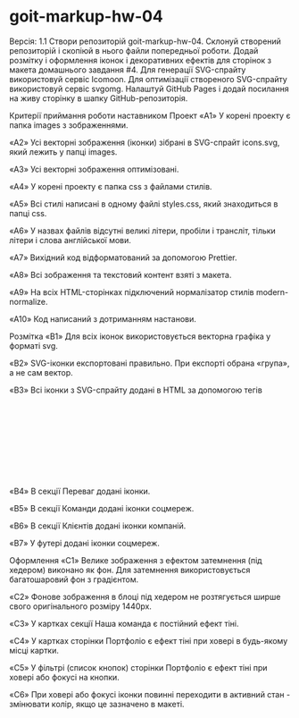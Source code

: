 # goit-markup-hw-04
Версія: 1.1
Створи репозиторій goit-markup-hw-04.
Склонуй створений репозиторій і скопіюй в нього файли попередньої роботи.
Додай розмітку і оформлення іконок і декоративних ефектів для сторінок з макета домашнього завдання #4.
Для генерації SVG-спрайту використовуй сервіс Icomoon.
Для оптимізації створеного SVG-спрайту використовуй сервіс svgomg.
Налаштуй GitHub Pages і додай посилання на живу сторінку в шапку GitHub-репозиторія.

Критерії приймання роботи наставником
Проект
«A1» У корені проекту є папка images з зображеннями.

«A2» Усі векторні зображення (іконки) зібрані в SVG-спрайт icons.svg, який лежить у папці images.

«A3» Усі векторні зображення оптимізовані.

«A4» У корені проекту є папка css з файлами стилів.

«A5» Всі стилі написані в одному файлі styles.css, який знаходиться в папці css.

«A6» У назвах файлів відсутні великі літери, пробіли і трансліт, тільки літери і слова англійської мови.

«A7» Вихідний код відформатований за допомогою Prettier.

«A8» Всі зображення та текстовий контент взяті з макета.

«A9» На всіх HTML-сторінках підключений нормалізатор стилів modern-normalize.

«A10» Код написаний з дотриманням настанови.

Розмітка
«B1» Для всіх іконок використовується векторна графіка у форматі svg.

«B2» SVG-іконки експортовані правильно. При експорті обрана «група», а не сам вектор.

«B3» Всі іконки з SVG-спрайту додані в HTML за допомогою тегів <svg> і <use>

«B4» В секції Переваг додані іконки.

«B5» В секції Команди додані іконки соцмереж.

«B6» В секції Клієнтів додані іконки компаній.

«B7» У футері додані іконки соцмереж.

Оформлення
«C1» Велике зображення з ефектом затемнення (під хедером) виконано як фон. Для затемнення використовується багатошаровий фон з градієнтом.

«C2» Фонове зображення в блоці під хедером не розтягується ширше свого оригінального розміру 1440рх.

«C3» У картках секції Наша команда є постійний ефект тіні.

«C4» У картках сторінки Портфоліо є ефект тіні при ховері в будь-якому місці картки.

«C5» У фільтрі (список кнопок) сторінки Портфоліо є ефект тіні при ховері або фокусі на кнопки.

«C6» При ховері або фокусі іконки повинні переходити в активний стан - змінювати колір, якщо це зазначено в макеті.
